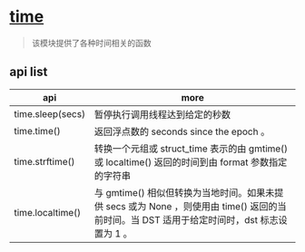 # [time](https://docs.python.org/zh-cn/3/library/time.html)

> 该模块提供了各种时间相关的函数

## api list

| api              | more                                                                                                                                       |
| ---------------- | ------------------------------------------------------------------------------------------------------------------------------------------ |
| time.sleep(secs) | 暂停执行调用线程达到给定的秒数                                                                                                             |
| time.time()      | 返回浮点数的 seconds since the epoch 。                                                                                                    |
| time.strftime()  | 转换一个元组或 struct_time 表示的由 gmtime() 或 localtime() 返回的时间到由 format 参数指定的字符串                                         |
| time.localtime() | 与 gmtime() 相似但转换为当地时间。如果未提供 secs 或为 None ，则使用由 time() 返回的当前时间。当 DST 适用于给定时间时，dst 标志设置为 1 。 |

